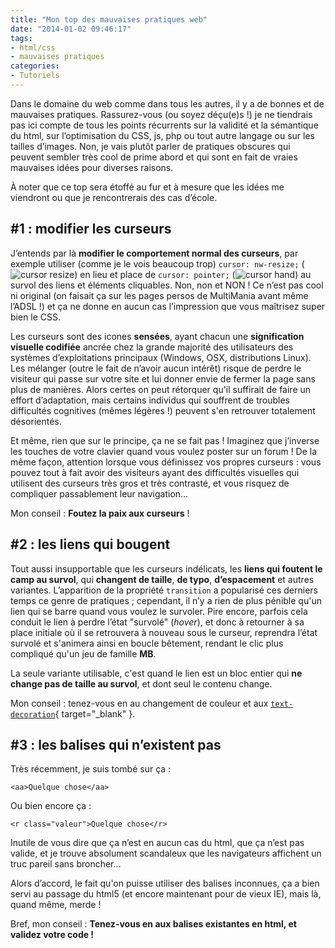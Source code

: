 ```yaml
---
title: "Mon top des mauvaises pratiques web"
date: "2014-01-02 09:46:17"
tags:
- html/css
- mauvaises pratiques
categories:
- Tutoriels
---
```


Dans le domaine du web comme dans tous les autres, il y a de bonnes et de mauvaises pratiques. Rassurez-vous (ou soyez déçu(e)s !) je ne tiendrais pas ici compte de tous les points récurrents sur la validité et la sémantique du html, sur l’optimisation du CSS, js, php ou tout autre langage ou sur les tailles d’images. Non, je vais plutôt parler de pratiques obscures qui peuvent sembler très cool de prime abord et qui sont en fait de vraies mauvaises idées pour diverses raisons.

À noter que ce top sera étoffé au fur et à mesure que les idées me viendront ou que je rencontrerais des cas d’école.


## #1 : modifier les curseurs

J’entends par là **modifier le comportement normal des curseurs**, par exemple utiliser (comme je le vois beaucoup trop) `cursor: nw-resize;` (![cursor resize](https://images.emmanuelbeziat.com/cursor-resize.png)) en lieu et place de `cursor: pointer;` (![cursor hand](https://images.emmanuelbeziat.com/cursor-hand.png)</a>) au survol des liens et éléments cliquables. Non, non et NON ! Ce n’est pas cool ni original (on faisait ça sur les pages persos de MultiMania avant même l’ADSL !) et ça ne donne en aucun cas l’impression que vous maîtrisez super bien le CSS.

Les curseurs sont des icones **sensées**, ayant chacun une **signification visuelle codifiée** ancrée chez la grande majorité des utilisateurs des systèmes d’exploitations principaux (Windows, OSX, distributions Linux). Les mélanger (outre le fait de n’avoir aucun intérêt) risque de perdre le visiteur qui passe sur votre site et lui donner envie de fermer la page sans plus de manières. Alors certes on peut rétorquer qu'il suffirait de faire un effort d’adaptation, mais certains individus qui souffrent de troubles difficultés cognitives (mêmes légères !) peuvent s'en retrouver totalement désorientés.

Et même, rien que sur le principe, ça ne se fait pas ! Imaginez que j’inverse les touches de votre clavier quand vous voulez poster sur un forum ! De la même façon, attention lorsque vous définissez vos propres curseurs : vous pouvez tout à fait avoir des visiteurs ayant des difficultés visuelles qui utilisent des curseurs très gros et très contrasté, et vous risquez de compliquer passablement leur navigation…

Mon conseil : **Foutez la paix aux curseurs** !

## #2 : les liens qui bougent

Tout aussi insupportable que les curseurs indélicats, les **liens qui foutent le camp au survol**, qui **changent de taille**, **de typo**, **d’espacement** et autres variantes. L’apparition de la propriété `transition` a popularisé ces derniers temps ce genre de pratiques ; cependant, il n’y a rien de plus pénible qu'un lien qui se barre quand vous voulez le survoler. Pire encore, parfois cela conduit le lien à perdre l’état "survolé" (_hover_), et donc à retourner à sa place initiale où il se retrouvera à nouveau sous le curseur, reprendra l’état survolé et s'animera ainsi en boucle bêtement, rendant le clic plus compliqué qu'un jeu de famille **MB**.

La seule variante utilisable, c'est quand le lien est un bloc entier qui **ne change pas de taille au survol**, et dont seul le contenu change.

Mon conseil : tenez-vous en au changement de couleur et aux [`text-decoration`](http://www.w3.org/TR/CSS21/text.html#decoration){ target="_blank" }.

## #3 : les balises qui n’existent pas

Très récemment, je suis tombé sur ça :

```markup
<aa>Quelque chose</aa>
```

Ou bien encore ça :

```markup
<r class="valeur">Quelque chose</r>
```

Inutile de vous dire que ça n’est en aucun cas du html, que ça n’est pas valide, et je trouve absolument scandaleux que les navigateurs affichent un truc pareil sans broncher…

Alors d’accord, le fait qu'on puisse utiliser des balises inconnues, ça a bien servi au passage du html5 (et encore maintenant pour de vieux IE), mais là, quand même, merde !

Bref, mon conseil : **Tenez-vous en aux balises existantes en html, et validez votre code !**
